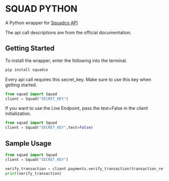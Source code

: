 # SQUAD PYTHON

A Python wrapper for [Squadco API](https://squadinc.gitbook.io/squad-api-documentation/)

The api call descriptions are from the official documentation.


## Getting Started

To install the wrapper, enter the following into the terminal.
```bash
pip install squadco
```

Every api call requires this secret_key. Make sure to use this key when getting started. 
```python
from squad import Squad
client = Squad("SECRET_KEY")

```

If you want to use the Live Endpoint, pass the test=False in the client initialization.
```python
from squad import Squad
client = Squad("SECRET_KEY",test=False)

```

##  Sample Usage

```python
from squad import Squad
client = Squad("SECRET_KEY")

verify_transaction = client.payments.verify_transaction(transaction_ref="SQDEBU6383961457377100021")
print(verify_transaction)
```



